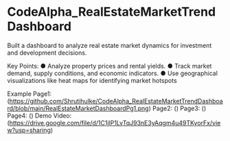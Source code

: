 # CodeAlpha_RealEstateMarketTrendDashboard
Built a dashboard to analyze real estate market dynamics for investment and development decisions.

Key Points:
● Analyze property prices and rental yields.
● Track market demand, supply conditions, and economic indicators.
● Use geographical visualizations like heat maps for identifying market hotspots

Example Page1: (https://github.com/Shrutihulke/CodeAlpha_RealEstateMarketTrendDashboard/blob/main/RealEstateMarketDashboardPg1.png)
        Page2: ()
        Page3: ()
        Page4: ()
Demo Video: (https://drive.google.com/file/d/1C1jlP1LvTqJ93nE3yAqgm4u49TKyorFx/view?usp=sharing)
